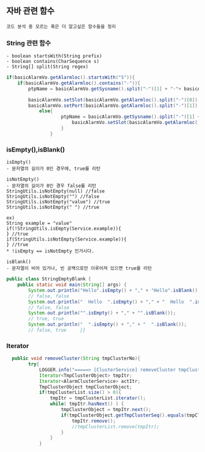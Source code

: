 ## 자바 관련 함수
    코드 분석 중 모르는 혹은 더 알고싶은 함수들을 정리
### String 관련 함수
    - boolean startsWith(String prefix)
    - boolean contains(CharSequence s)
    - String[] split(String regex)
```java
if(basicAlarmVo.getAlarmloc().startsWith("S")){
    if(basicAlarmVo.getAlarmloc().contains("-")){
        ptpName = basicAlarmVo.getSysname().split("-")[1] + "-"+ basicAlarmVo.getAlarmloc().split("-")[0];

        basicAlarmVo.setSlot(basicAlarmVo.getAlarmloc().split("-")[0]);
        basicAlarmVo.setPort(basicAlarmVo.getAlarmloc().split("-")[1]);
            else{
                    ptpName = basicAlarmVo.getSysname().split("-")[1] + "-"+ basicAlarmVo.getAlarmloc();
                        basicAlarmVo.setSlot(basicAlarmVo.getAlarmloc());
                    }
                }
```

### isEmpty(),isBlank()
    isEmpty()
    - 문자열의 길이가 0인 경우에, true를 리턴

    isNotEmpty()
    - 문자열의 길이가 0인 경우 false를 리턴
    StringUtils.isNotEmpty(null) //false
    StringUtils.isNotEmpty("") //false
    StringUtils.isNotEmpty("value") //true
    StringUtils.isNotEmpty(" ") //true

    ex)
    String example = "value"
    if(!StringUtils.isEmpty(Service.example)){   
    } //true
    if(StringUtils.isNotEmpty(Service.example)){   
    } //true
    * !isEmpty == isNotEmpty 인거시다.

    isBlank()
    - 문자열이 비어 있거나, 빈 공백으로만 이루어져 있으면 true를 리턴

```java
public class StringEmptyBlank {    
    public static void main(String[] args) {         
        System.out.println("Hello".isEmpty() + "," + "Hello".isBlank()); 
        // false, false        
        System.out.println("  Hello  ".isEmpty() + "," + "  Hello  ".isBlank()); 
        // false, false        
        System.out.println("".isEmpty() + "," + "".isBlank()); 
        // true, true        
        System.out.println("  ".isEmpty() + "," + "  ".isBlank()); 
        // false, true     }}
```
### Iterator

```java
  public void removeCluster(String tmpClusterNo){
        try{
            LOGGER.info("=====> [ClusterService] removeCluster tmpClusterObject("+tmpClusterNo+") <=====");
            Iterator<TmpClusterObject> tmpItr;
            Iterator<AlarmClusterService> actItr;
            TmpClusterObject tmpClusterObject;
            if(tmpClusterList.size() > 0){
                tmpItr = tmpClusterList.iterator();
                while( tmpItr.hasNext() ) {
                    tmpClusterObject = tmpItr.next();
                    if(tmpClusterObject.getTmpClusterSeq().equals(tmpClusterNo)){
                        tmpItr.remove();
                        //tmpClusterList.remove(tmpItr);
                    }
                }
            }
```

